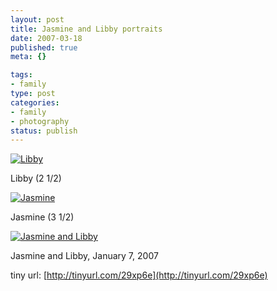 ```yaml
--- 
layout: post
title: Jasmine and Libby portraits
date: 2007-03-18
published: true
meta: {}

tags: 
- family
type: post
categories: 
- family
- photography
status: publish
---
```



[![Libby](http://media.eick.us/2011/05/401070319_7e070d7fcc_m.jpg)](http://www.flickr.com/photos/andreweick/401070319/)



Libby (2 1/2)



[![Jasmine](http://media.eick.us/2011/05/401070299_f9ca64c5f2_m.jpg)](http://www.flickr.com/photos/andreweick/401070299/)



Jasmine (3 1/2)



[![Jasmine and Libby](http://media.eick.us/2011/05/401070307_7b392ac768_m.jpg)](http://www.flickr.com/photos/andreweick/401070307/)



Jasmine and Libby, January 7, 2007



tiny url: [http://tinyurl.com/29xp6e](http://tinyurl.com/29xp6e)

